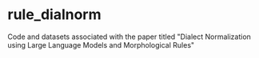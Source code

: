 # rule_dialnorm
Code and datasets associated with the paper titled "Dialect Normalization using Large Language Models and Morphological Rules" 

